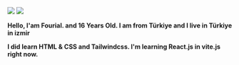 ![](https://raw.githubusercontent.com/Sawshu/README.md/main/maxwell-cat.gif) ![](https://komarev.com/ghpvc/?username=fourial&style=for-the-badge) 



**Hello, I'am Fourial. and 16 Years Old. I am from Türkiye and I live in Türkiye in izmir**

**I did learn HTML & CSS and Tailwindcss. I'm learning React.js in vite.js right now.**
